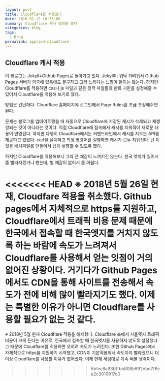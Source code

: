 ```yaml
---
layout: post
title: Cloudflare를 적용했다
date: 2016-01-12 18:55:00
summary: Cloudflare 캐시 설정을 했다
categories: blog
tags:
  - Blog
permalink: applied-cloudflare
---
```


## Cloudflare 캐시 적용

이 블로그는 Jekyll+Github Pages로 돌아가고 있다. Jekyll이 워낙 가벼워서 Github Pages 서버가 외국에 있음에도 불구하고 그리 느리다는 느낌이 들지는 않는다. 하지만 Cloudflare를 적용하면 css나 js 파일과 같은 정적 파일들의 만료 기한을 설정해줄 수 있어서 Cloudflare를 적용해 보기로 했다.

방법은 간단하다. Cloudflare 홈페이지에 로그인해서 Page Rules를 조금 조정해주면 된다. 

문제는 블로그를 업데이트했을 때 자동으로 Cloudflare에 저장된 캐시가 삭제되고 재생성되는 것이 아니라는 것이다. 직접 Cloudflare에 접속해서 캐시를 지워줘야 새로운 내용이 반영된다. 하지만 다행히 Cloudflare에서는 커맨드라인에서 캐시를 지우는 API를 제공하고 있었다. curl을 설치하고 특정 명령어를 실행하면 캐시가 모두 지워진다. 난 이것을 배치파일를 만들어서 쉽게 실행할 수 있도록 했다.

하지만 Cloudflare를 적용해보니 그리 큰 체감이 느껴지진 않는다. 한국 엣지가 있어서 좀 빨라지겠거니 했는데, 별 체감이 없어서 좀 아쉽다.

<<<<<<< HEAD
※ 2018년 5월 26일 현재, Cloudfare 적용을 취소했다. Github pages에서 자체적으로 https를 지원하고, Cloudflare에서 트래픽 비용 문제 때문에 한국에서 접속할 때 한국엣지를 거치지 않도록 하는 바람에 속도가 느려져서 Cloudflare를 사용해서 얻는 잇점이 거의 없어진 상황이다. 거기다가 Github Pages에서도 CDN을 통해 사이트를 전송해서 속도가 전에 비해 많이 빨라지기도 했다.  이제는 특별한 이유가 아니면 Cloudflare를 사용할 필요가 없는 것 같다.
=======
※ 2018년 5월 현재 Cloudflare 적용을 해제했다. Cloudflare 측에서 서울엣지 트래픽 비용이 크게 든다는 이유로, 한국에서 접속할 때 한국엣지를 사용하지 않도록 설정했다. 그 때문에 Cloudflare를 적용하면 오히려 속도가 느려진다. 또한 Github Pages에서 자체적으로 https을 지원하기 시작했고, CDN이 기본적용되서 속도까지 빨라졌으니 더 이상 Cloudflare를 사용할 이유가 없어졌다. 이제 현재 세팅대로 계속 써볼 생각이다.
>>>>>>> 5bfec8a93b1fbb808b692ebd7f6ee2c3010917c0
